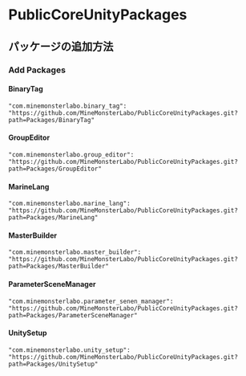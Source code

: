 # PublicCoreUnityPackages

## パッケージの追加方法

### Add Packages

#### BinaryTag
```
"com.minemonsterlabo.binary_tag": "https://github.com/MineMonsterLabo/PublicCoreUnityPackages.git?path=Packages/BinaryTag"
```

#### GroupEditor
```
"com.minemonsterlabo.group_editor": "https://github.com/MineMonsterLabo/PublicCoreUnityPackages.git?path=Packages/GroupEditor"
```

#### MarineLang
```
"com.minemonsterlabo.marine_lang": "https://github.com/MineMonsterLabo/PublicCoreUnityPackages.git?path=Packages/MarineLang"
```

#### MasterBuilder
```
"com.minemonsterlabo.master_builder": "https://github.com/MineMonsterLabo/PublicCoreUnityPackages.git?path=Packages/MasterBuilder"
```

#### ParameterSceneManager
```
"com.minemonsterlabo.parameter_senen_manager": "https://github.com/MineMonsterLabo/PublicCoreUnityPackages.git?path=Packages/ParameterSceneManager"
```

#### UnitySetup
```
"com.minemonsterlabo.unity_setup": "https://github.com/MineMonsterLabo/PublicCoreUnityPackages.git?path=Packages/UnitySetup"
```
